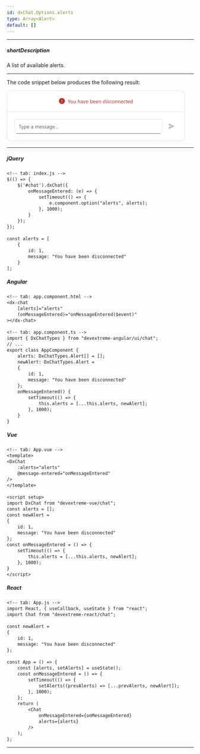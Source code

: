 ```yaml
---
id: dxChat.Options.alerts
type: Array<Alert>
default: []
---
```

---
##### shortDescription
A list of available alerts.

---
The code snippet below produces the following result:

![The alert message in the Chat component](/images/Chat/alerts.png)

---

##### jQuery

    <!-- tab: index.js -->
    $(() => {
        $('#chat').dxChat({
            onMessageEntered: (e) => {
                setTimeout(() => {
                    e.component.option("alerts", alerts);
                }, 1000);
            }
        });
    });

    const alerts = [
        {
            id: 1,
            message: "You have been disconnected"
        }
    ];

##### Angular

    <!-- tab: app.component.html -->
    <dx-chat 
        [alerts]="alerts"
        (onMessageEntered)="onMessageEntered($event)"
    ></dx-chat>

    <!-- tab: app.component.ts -->
    import { DxChatTypes } from "devextreme-angular/ui/chat";
    // ...
    export class AppComponent {
        alerts: DxChatTypes.Alert[] = [];
        newAlert: DxChatTypes.Alert =
        {
            id: 1,
            message: "You have been disconnected"
        };
        onMessageEntered() {
            setTimeout(() => {
                this.alerts = [...this.alerts, newAlert];
            }, 1000);
        }
    }

##### Vue

    <!-- tab: App.vue -->
    <template>
    <DxChat
        :alerts="alerts"
        @message-entered="onMessageEntered"
    />
    </template>

    <script setup>
    import DxChat from "devextreme-vue/chat";
    const alerts = [];
    const newAlert =
    {
        id: 1,
        message: "You have been disconnected"
    };
    const onMessageEntered = () => {
        setTimeout(() => {
            this.alerts = [...this.alerts, newAlert];
        }, 1000);
    }
    </script>

##### React

    <!-- tab: App.js -->
    import React, { useCallback, useState } from "react";
    import Chat from "devextreme-react/chat";

    const newAlert =
    {
        id: 1,
        message: "You have been disconnected"
    };

    const App = () => {
        const [alerts, setAlerts] = useState();
        const onMessageEntered = () => {
            setTimeout(() => {
                setAlerts((prevAlerts) => [...prevAlerts, newAlert]);
            }, 1000);
        };
        return (
            <Chat
                onMessageEntered={onMessageEntered}
                alerts={alerts}
            />
        );
    };

---